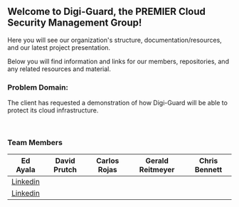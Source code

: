 ## Welcome to Digi-Guard, the PREMIER Cloud Security Management Group!

Here you will see our organization's structure, documentation/resources, and our latest project presentation. 

Below you will find information and links for our members, repositories, and any related resources and material. 

### Problem Domain:

The client has requested a demonstration of how Digi-Guard will be able to protect its cloud infrastructure.  

<BR>

### Team Members
| Ed Ayala | David Prutch | Carlos Rojas | Gerald Reitmeyer | Chris Bennett |
|:----------------------:|:-----------------------:|:----------------------:|:----------------------:|:----------------------:|
| [Linkedin](https://www.linkedin.com/in/eddie-ayala3/) 
| [Linkedin](https://www.linkedin.com/in/carlos-rojass/)
